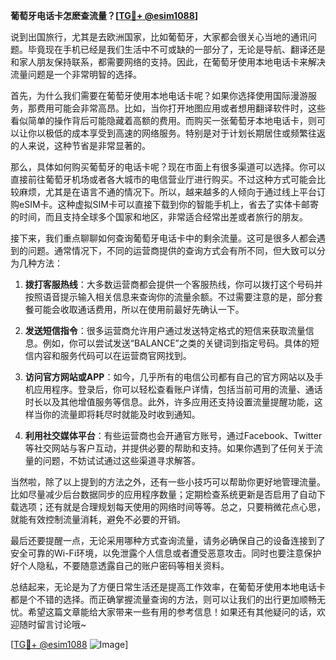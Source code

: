 **葡萄牙电话卡怎麽查流量？[[TG💪+ @esim1088](https://t.me/s/esim1088)]**

说到出国旅行，尤其是去欧洲国家，比如葡萄牙，大家都会很关心当地的通讯问题。毕竟现在手机已经是我们生活中不可或缺的一部分了，无论是导航、翻译还是和家人朋友保持联系，都需要网络的支持。因此，在葡萄牙使用本地电话卡来解决流量问题是一个非常明智的选择。

首先，为什么我们需要在葡萄牙使用本地电话卡呢？如果你选择使用国际漫游服务，那费用可能会非常高昂。比如，当你打开地图应用或者想用翻译软件时，这些看似简单的操作背后可能隐藏着高额的费用。而购买一张葡萄牙本地电话卡，则可以让你以极低的成本享受到高速的网络服务。特别是对于计划长期居住或频繁往返的人来说，这种节省是非常显著的。

那么，具体如何购买葡萄牙的电话卡呢？现在市面上有很多渠道可以选择。你可以直接前往葡萄牙机场或者各大城市的电信营业厅进行购买。不过这种方式可能会比较麻烦，尤其是在语言不通的情况下。所以，越来越多的人倾向于通过线上平台订购eSIM卡。这种虚拟SIM卡可以直接下载到你的智能手机上，省去了实体卡邮寄的时间，而且支持全球多个国家和地区，非常适合经常出差或者旅行的朋友。

接下来，我们重点聊聊如何查询葡萄牙电话卡中的剩余流量。这可是很多人都会遇到的问题。通常情况下，不同的运营商提供的查询方式会有所不同，但大致可以分为几种方法：

1. **拨打客服热线**：大多数运营商都会提供一个客服热线，你可以拨打这个号码并按照语音提示输入相关信息来查询你的流量余额。不过需要注意的是，部分套餐可能会收取通话费用，所以在使用前最好先确认一下。

2. **发送短信指令**：很多运营商允许用户通过发送特定格式的短信来获取流量信息。例如，你可以尝试发送“BALANCE”之类的关键词到指定号码。具体的短信内容和服务代码可以在运营商官网找到。

3. **访问官方网站或APP**：如今，几乎所有的电信公司都有自己的官方网站以及手机应用程序。登录后，你可以轻松查看账户详情，包括当前可用的流量、通话时长以及其他增值服务等信息。此外，许多应用还支持设置流量提醒功能，这样当你的流量即将耗尽时就能及时收到通知。

4. **利用社交媒体平台**：有些运营商也会开通官方账号，通过Facebook、Twitter等社交网站与客户互动，并提供必要的帮助和支持。如果你遇到了任何关于流量的问题，不妨试试通过这些渠道寻求解答。

当然啦，除了以上提到的方法之外，还有一些小技巧可以帮助你更好地管理流量。比如尽量减少后台数据同步的应用程序数量；定期检查系统更新是否启用了自动下载选项；还有就是合理规划每天使用的网络时间等等。总之，只要稍微花点心思，就能有效控制流量消耗，避免不必要的开销。

最后还要提醒一点，无论采用哪种方式查询流量，请务必确保自己的设备连接到了安全可靠的Wi-Fi环境，以免泄露个人信息或者遭受恶意攻击。同时也要注意保护好个人隐私，不要随意透露自己的账户密码等相关资料。

总结起来，无论是为了方便日常生活还是提高工作效率，在葡萄牙使用本地电话卡都是个不错的选择。而正确掌握流量查询的方法，则可以让我们的出行更加顺畅无忧。希望这篇文章能给大家带来一些有用的参考信息！如果还有其他疑问的话，欢迎随时留言讨论哦~

[[TG💪+ @esim1088](https://t.me/s/esim1088) ![Image](https://i.postimg.cc/4NQfJmqS/Snipaste-2025-05-13-00-14-12.png)]